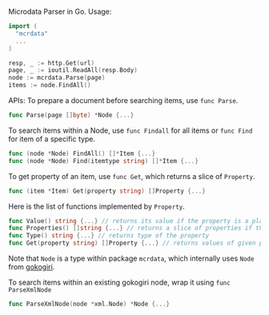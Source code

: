 Microdata Parser in Go. 
Usage:
```go
import (
  "mcrdata"
  ...
)

resp, _ := http.Get(url)
page, _ := ioutil.ReadAll(resp.Body)
node := mcrdata.Parse(page)
items := node.FindAll()
```
APIs: 
To prepare a document before searching items, use `func Parse`. 
```go
func Parse(page []byte) *Node {...}
```
To search items within a Node, use `func Findall` for all items or `func Find` for item of a specific type. 
```go
func (node *Node) FindAll() []*Item {...}
func (node *Node) Find(itemtype string) []*Item {...}
```
To get property of an item, use `func Get`, which returns a slice of `Property`. 
```go
func (item *Item) Get(property string) []Property {...}
```
Here is the list of functions implemented by `Property`.
```go
func Value() string {...} // returns its value if the property is a plain data
func Properties() []string {...} // returns a slice of properties if the property is an Item
func Type() string {...} // returns type of the property
func Get(property string) []Property {...} // returns values of given property if the property is an Item
```
Note that `Node` is a type within package `mcrdata`, which internally uses `Node` from [gokogiri](https://github.com/moovweb/gokogiri/). 

To search items within an existing gokogiri node, wrap it using `func ParseXmlNode`
```go
func ParseXmlNode(node *xml.Node) *Node {...}
```
